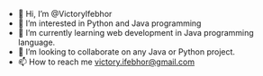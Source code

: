 - 👋 Hi, I’m @VictoryIfebhor
- 👀 I’m interested in Python and Java programming
- 🌱 I’m currently learning web development in Java programming language.
- 💞️ I’m looking to collaborate on any Java or Python project.
- 📫 How to reach me victory.ifebhor@gmail.com

<!---
VictoryIfebhor/VictoryIfebhor is a ✨ special ✨ repository because its `README.md` (this file) appears on your GitHub profile.
You can click the Preview link to take a look at your changes.
--->
